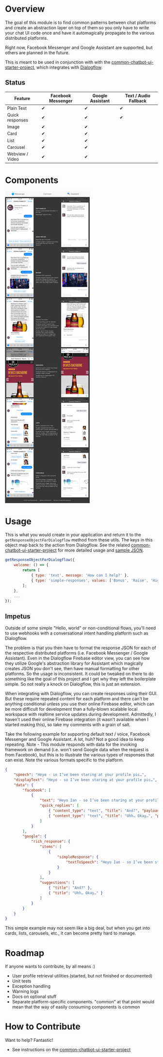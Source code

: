 # Overview

The goal of this module is to find common patterns between chat platforms and create an abstraction layer on top of them so you only have to write your chat UI code once and have it automagically propagate to the various distributed platforms.

Right now, Facebook Messenger and Google Assistant are supported, but others are planned in the future.

This is meant to be used in conjunction with with the [common-chatbot-ui-starter-project](https://github.com/ianrichard/common-chatbot-ui-starter-project), which integrates with [Dialogflow](https://dialogflow.com/).

## Status

| Feature            | Facebook Messenger | Google Assistant | Text / Audio Fallback |
| ------------------ | ------------------ | ---------------- | --------------------- |
| Plain Text         | ✔                  | ✔                | ✔                     |
| Quick responses    | ✔                  | ✔                | ✔                     |
| Image              | ✔                  | ✔                |                       |
| Card               | ✔                  | ✔                |                       |
| List               | ✔                  | ✔                |                       |
| Carousel           | ✔                  | ✔                |                       |
| Webview / Video    | ✔                  | ✔                |                       |

# Components

![Sample components](media/common-chatbot-ui-components.jpg)

# Usage

This is what you would create in your application and return it to the `getResponseObjectForDialogflow` method from these utils.  The keys in this object map back to the action from Dialogflow.  See the related [common-chatbot-ui-starter-project](https://github.com/ianrichard/common-chatbot-ui-starter-project) for more detailed usage and [sample JSON](https://github.com/ianrichard/common-chatbot-ui-starter-project/blob/master/src/responses/index.js).

```javascript
getResponseObjectForDialogflow({
    welcome: () => {
        return [
            { type: 'text', message: 'How can I help?' },
            { type: 'simple-responses', values: ['Bonus', 'Raise', 'High Five'] }
        ];
    },
    ...
});
```

## Impetus

Outside of some simple "Hello, world" or non-conditional flows, you'll need to use webhooks with a conversational intent handling platform such as Dialogflow.  

The problem is that you then have to format the response JSON for each of the respective distributed platforms (i.e. Facebook Messenger / Google Assistant).  Even in the Dialogflow Firebase editor view, you can see how they utilize Google's abstraction library for Assistant which magically creates JSON you don't see, then have manual formatting for other platforms.  So the usage is inconsistent.  It could be tweaked on there to do something like the goal of this project and I get why they left the boilerplate simple.  So not really a knock on Dialogflow, this is just an extension.

When integrating with Dialogflow, you can create responses using their GUI.  But these require repeated content for each platform and there can't be anything conditional unless you use their online Firebase editor, which can be more difficult for development than a fully-blown scalable local workspace with realtime service updates during development.  Admittedly, I haven't used their online Firebase integration (it wasn't available when I started making this), so take my comments with a grain of salt.

Take the following example for supporting default text / voice, Facebook Messenger and Google Assistant.  A lot, huh?  Not a good idea to keep repeating. Note - This module responds with data for the invoking framework on demand (i.e. won't send Google data when the request is from Facebook), but this is to illustrate the various types of responses that can exist.  Note the various formats specific to the platform.

```json
{
    "speech": "Heyo - so I’ve been staring at your profile pic…",
    "displayText": "Heyo - so I’ve been staring at your profile pic…",
    "data": {
        "facebook": [
            {
                "text": "Heyo Ian - so I’ve been staring at your profile pic…",
                "quick_replies": [
                    { "content_type": "text", "title": "And?", "payload": "And?" },
                    { "content_type": "text", "title": "Uhh… Okay…", "payload": "Uhh… Okay…" }
                ]
            }
        ],
        "google": {
            "rich_response": {
                "items": [
                    {
                        "simpleResponse": {
                            "textToSpeech": "Heyo Ian - so I’ve been staring at your profile pic…"
                        }
                    }
                ],
                "suggestions": [
                    { "title": "And?" },
                    { "title": "Uhh… Okay…" }
                ]
            }
        }
    }
}
```
This simple example may not seem like a big deal, but when you get into cards, lists, carousels, etc., it can become pretty hard to manage.

# Roadmap

If anyone wants to contribute, by all means :)

- User profile retrieval utilities (started, but not finished or documented)
- Unit tests
- Exception handling
- Warning logs
- Docs on optional stuff
- Separate platform-specific components.  "common" at that point would mean that the way of easily consuming components is common

# How to Contribute

Want to help?  Fantastic!

- See instructions on the [common-chatbot-ui-starter-project](https://github.com/ianrichard/common-chatbot-ui-starter-project)